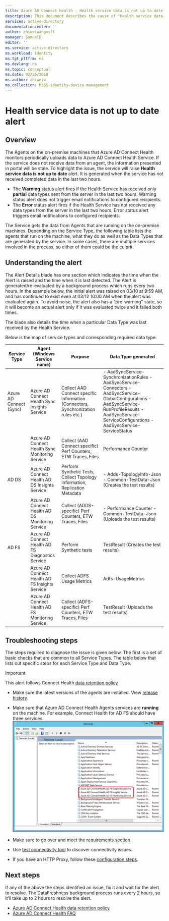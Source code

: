 ```yaml
---
title: Azure AD Connect Health - Health service data is not up to date alert | Microsoft Docs
description: This document describes the cause of "Health service data is not up to date" alert and how to troubleshoot it.
services: active-directory
documentationcenter: ''
author: zhiweiwangmsft
manager: SamuelD
editor: ''
ms.service: active-directory
ms.workload: identity
ms.tgt_pltfrm: na
ms.devlang: na
ms.topic: conceptual
ms.date: 02/26/2018
ms.author: zhiweiw
ms.collection: M365-identity-device-management
---
```


# Health service data is not up to date alert

## Overview
The Agents on the on-premise machines that Azure AD Connect Health monitors periodically uploads data to Azure AD Connect Health Service. If the service does not receive data from an agent, the information presented in portal will be stale. To highlight the issue, the service will raise **Health service data is not up to date** alert. It is generated when the service has not received completed data in the last two hours.  

* The **Warning** status alert fires if the Health Service has received only **partial** data types sent from the server in the last two hours. Warning status alert does not trigger email notifications to configured recipients. 
* The **Error** status alert fires if the Health Service has not received any data types from the server in the last two hours. Error status alert triggers email notifications to configured recipients.

The Service gets the data from Agents that are running on the on-premise machines. Depending on the Service Type, the following table lists the agents that run on the machine, what they do as well as the Data Types that are generated by the service. In some cases, there are multiple services involved in the process, so either of them could be the culprit. 

## Understanding the alert
The Alert Details blade has one section which indicates the time when the Alert is raised and the time when it is last detected. The Alert is generated/re-evaluated by a background process which runs every two hours. In the example below, the initial alert was raised on 03/10 at 9:59 AM, and has continued to exist even at 03/12 10:00 AM when the alert was evaluated again. To avoid noise, the alert also has a “pre-warning” state, so it will become an actual alert only if it was evaluated twice and it failed both times. 
 
The blade also details the time when a particular Data Type was last received by the Health Service. 

Below is the map of service types and corresponding required data type.

| Service Type | Agent (Windows Service name) | Purpose | Data Type generated  |
| --- | --- | --- | --- |  
| Azure AD Connect (Sync) | Azure AD Connect Health Sync Insights Service | Collect AAD Connect specific information (Connectors, Synchronization rules etc.) | - AadSyncService-SynchronizationRules   - AadSyncService-Connectors  - AadSyncService-GlobalConfigurations   - AadSyncService-RunProfileResults  - AadSyncService-ServiceConfigurations  - AadSyncService-ServiceStatus   |
|  | Azure AD Connect Health Sync Monitoring Service | Collect (AAD Connect specific) Perf Counters, ETW Traces, Files | Performance Counter |
| AD DS | Azure AD Connect Health AD DS Insights Service | Perform Synthetic Tests, Collect Topology Information, Replication Metadata |  - Adds-TopologyInfo-Json  - Common-TestData-Json (Creates the test results)   | 
|  | Azure AD Connect Health AD DS Monitoring Service | Collect (ADDS-specific) Perf Counters, ETW Traces, Files | - Performance Counter  - Common-TestData-Json (Uploads the test results)  |
| AD FS | Azure AD Connect Health AD FS Diagnostics Service | Perform Synthetic tests | TestResult (Creates the test results) | 
| | Azure AD Connect Health AD FS Insights Service  | Collect ADFS Usage Metrics | Adfs-UsageMetrics |
| | Azure AD Connect Health AD FS Monitoring Service | Collect (ADFS-specific) Perf Counters, ETW Traces, Files | TestResult (Uploads the test results) |

## Troubleshooting steps 

The steps required to diagnose the issue is given below. The first is a set of basic checks that are common to all Service Types. The table below that lists out specific steps for each Service Type and Data Type. 

> [!IMPORTANT] 
> This alert follows Connect Health [data retention policy](reference-connect-health-user-privacy.md#data-retention-policy)

* Make sure the latest versions of the agents are installed. View [release history](reference-connect-health-version-history.md). 
* Make sure that Azure AD Connect Health Agents services are **running** on the machine. For example, Connect Health for AD FS should have three services.
  ![Verify Azure AD Connect Health](./media/how-to-connect-health-agent-install/install5.png)

* Make sure to go over and meet the [requirements section](how-to-connect-health-agent-install.md#requirements).
* Use [test connectivity tool](how-to-connect-health-agent-install.md#test-connectivity-to-azure-ad-connect-health-service) to discover connectivity issues.
* If you have an HTTP Proxy, follow these [configuration steps](how-to-connect-health-agent-install.md#configure-azure-ad-connect-health-agents-to-use-http-proxy). 


## Next steps
If any of the above the steps identified an issue, fix it and wait for the alert to resolve. The DataFreshness background process runs every 2 hours, so it’ll take up to 2 hours to resolve the alert. 

* [Azure AD Connect Health data retention policy](reference-connect-health-user-privacy.md#data-retention-policy)
* [Azure AD Connect Health FAQ](reference-connect-health-faq.md)
